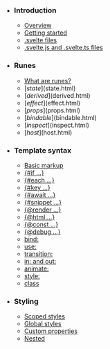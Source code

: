 -   ### Introduction
    
    -   [Overview](overview.html)
    -   [Getting started](getting-started.html)
    -   [.svelte files](svelte-files.html)
    -   [.svelte.js and .svelte.ts files](svelte-js-files.html)
-   ### Runes
    
    -   [What are runes?](what-are-runes.html)
    -   [$state]($state.html)
    -   [$derived]($derived.html)
    -   [$effect]($effect.html)
    -   [$props]($props.html)
    -   [$bindable]($bindable.html)
    -   [$inspect]($inspect.html)
    -   [$host]($host.html)
-   ### Template syntax
    
    -   [Basic markup](basic-markup.html)
    -   [{#if ...}](if.html)
    -   [{#each ...}](each.html)
    -   [{#key ...}](key.html)
    -   [{#await ...}](await.html)
    -   [{#snippet ...}](snippet.html)
    -   [{@render ...}](@render.html)
    -   [{@html ...}](@html.html)
    -   [{@const ...}](@const.html)
    -   [{@debug ...}](@debug.html)
    -   [bind:](bind.html)
    -   [use:](use.html)
    -   [transition:](transition.html)
    -   [in: and out:](in-and-out.html)
    -   [animate:](animate.html)
    -   [style:](style.html)
    -   [class](class.html)
-   ### Styling
    
    -   [Scoped styles](scoped-styles.html)
    -   [Global styles](global-styles.html)
    -   [Custom properties](custom-properties.html)
    -   [Nested <style> elements](nested-style-elements.html)
-   ### Special elements
    
    -   [<svelte:boundary>](svelte-boundary.html)
    -   [<svelte:window>](svelte-window.html)
    -   [<svelte:document>](svelte-document.html)
    -   [<svelte:body>](svelte-body.html)
    -   [<svelte:head>](svelte-head.html)
    -   [<svelte:element>](svelte-element.html)
    -   [<svelte:options>](svelte-options.html)
-   ### Runtime
    
    -   [Stores](stores.html)
    -   [Context](context.html)
    -   [Lifecycle hooks](lifecycle-hooks.html)
    -   [Imperative component API](imperative-component-api.html)
-   ### Misc
    
    -   [Testing](testing.html)
    -   [TypeScript](typescript.html)
    -   [Custom elements](custom-elements.html)
    -   [Svelte 4 migration guide](v4-migration-guide.html)
    -   [Svelte 5 migration guide](v5-migration-guide.html)
    -   [Frequently asked questions](faq.html)
-   ### Reference
    
    -   [svelte](svelte.html)
    -   [svelte/action](svelte-action.html)
    -   [svelte/animate](svelte-animate.html)
    -   [svelte/compiler](svelte-compiler.html)
    -   [svelte/easing](svelte-easing.html)
    -   [svelte/events](svelte-events.html)
    -   [svelte/legacy](svelte-legacy.html)
    -   [svelte/motion](svelte-motion.html)
    -   [svelte/reactivity/window](svelte-reactivity-window.html)
    -   [svelte/reactivity](svelte-reactivity.html)
    -   [svelte/server](svelte-server.html)
    -   [svelte/store](svelte-store.html)
    -   [svelte/transition](svelte-transition.html)
    -   [Compiler errors](compiler-errors.html)
    -   [Compiler warnings](compiler-warnings.html)
    -   [Runtime errors](runtime-errors.html)
    -   [Runtime warnings](runtime-warnings.html)
-   ### Legacy APIs
    
    -   [Overview](legacy-overview.html)
    -   [Reactive let/var declarations](legacy-let.html)
    -   [Reactive $: statements](legacy-reactive-assignments.html)
    -   [export let](legacy-export-let.html)
    -   [$$props and $$restProps](legacy-$$props-and-$$restProps.html)
    -   [on:](legacy-on.html)
    -   [<slot>](legacy-slots.html)
    -   [$$slots](legacy-$$slots.html)
    -   [<svelte:fragment>](legacy-svelte-fragment.html)
    -   [<svelte:component>](legacy-svelte-component.html)
    -   [<svelte:self>](legacy-svelte-self.html)
    -   [Imperative component API](legacy-component-api.html)

SvelteLegacy APIs

# export let

### On this page

-   [export let](legacy-export-let.html)
-   [Component exports](legacy-export-let.html#Component-exports)
-   [Renaming props](legacy-export-let.html#Renaming-props)

In runes mode, [component props](basic-markup.html#Component-props) are declared with the [`$props`]($props.html) rune, allowing parent components to pass in data.

In legacy mode, props are marked with the `export` keyword, and can have a default value:

<script>
	export let foo;
	export let bar = 'default value';
	// Values that are passed in as props
	// are immediately available
	console.log({ foo });
</script>

The default value is used if it would otherwise be `undefined` when the component is created.

> Unlike in runes mode, if the parent component changes a prop from a defined value to `undefined`, it does not revert to the initial value.

Props without default values are considered *required*, and Svelte will print a warning during development if no value is provided, which you can squelch by specifying `undefined` as the default value:

export let `let foo: undefined`foo = `var undefined`undefined;

## Component exports[](legacy-export-let.html#Component-exports)

An exported `const`, `class` or `function` declaration is *not* considered a prop — instead, it becomes part of the component’s API:

Greeter

<script>
	export function greet(name) {
		alert(`hello ${name}!`);
	}
</script><script lang="ts">
	export function greet(name) {
		alert(`hello ${name}!`);
	}
</script>

App

<script>
	import Greeter from './Greeter.svelte';
	let greeter;
</script>
<Greeter bind:this={greeter} />
<button on:click={() => greeter.greet('world')}>
	greet
</button><script lang="ts">
	import Greeter from './Greeter.svelte';
	let greeter;
</script>
<Greeter bind:this={greeter} />
<button on:click={() => greeter.greet('world')}>
	greet
</button>

## Renaming props[](legacy-export-let.html#Renaming-props)

The `export` keyword can appear separately from the declaration. This is useful for renaming props, for example in the case of a reserved word:

App

<script>
	/** @type {string} */
	let className;
	// creates a `class` property, even
	// though it is a reserved word
	export { className as class };
</script><script lang="ts">
	let className: string;
	// creates a `class` property, even
	// though it is a reserved word
	export { className as class };
</script>

[Edit this page on GitHub](https://github.com/sveltejs/svelte/edit/main/documentation/docs/99-legacy/03-legacy-export-let.md)

previous next

[Reactive $: statements](legacy-reactive-assignments.html) [$$props and $$restProps](legacy-$$props-and-$$restProps.html)